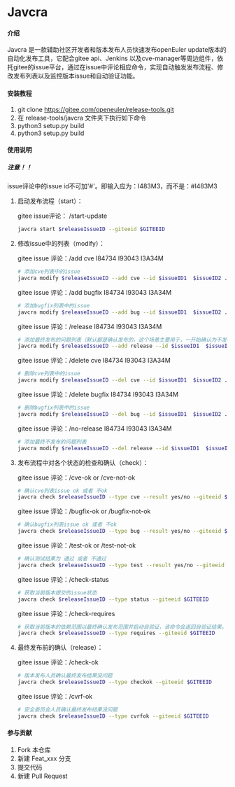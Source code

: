 # Javcra

#### 介绍
Javcra 是一款辅助社区开发者和版本发布人员快速发布openEuler update版本的自动化发布工具，它配合gitee api、Jenkins 以及cve-manager等周边组件，依托gitee的issue平台，通过在issue中评论相应命令，实现自动触发发布流程、修改发布列表以及监控版本issue和自动验证功能。


#### 安装教程

1.  git clone https://gitee.com/openeuler/release-tools.git
2.  在 release-tools/javcra 文件夹下执行如下命令
3.  python3 setup.py build
4.  python3 setup.py build

#### 使用说明

##### 注意！！
issue评论中的issue id不可加'#'。即输入应为：I483M3，而不是：#I483M3
1.  启动发布流程（start）：

    gitee issue评论： /start-update

    ```bash
    javcra start $releaseIssueID --giteeid $GITEEID
    ```
2.  修改issue中的列表（modify）：

    gitee issue 评论：/add cve I84734 I93043 I3A34M

    ```bash
    # 添加cve列表中的issue
    javcra modify $releaseIssueID --add cve --id $issueID1  $issueID2 ... --giteeid $GITEEID
    ```

    gitee issue 评论：/add bugfix I84734 I93043 I3A34M

    ```bash
    # 添加bugfix列表中的issue
    javcra modify $releaseIssueID --add bug --id $issueID1  $issueID2 ... --giteeid $GITEEID
    ```

    gitee issue 评论：/release I84734 I93043 I3A34M

    ```bash
    # 添加最终发布的问题列表（默认都是确认发布的，这个场景主要用于，一开始确认为不发布，后来需要修改成发布的场景）
    javcra modify $releaseIssueID --add release --id $issueID1  $issueID2 ... --giteeid $GITEEID
    ```

    gitee issue 评论：/delete cve I84734 I93043 I3A34M

    ```bash
    # 删除cve列表中的issue
    javcra modify $releaseIssueID --del cve --id $issueID1  $issueID2 ... --giteeid $GITEEID
    ```

    gitee issue 评论：/delete bugfix I84734 I93043 I3A34M

    ```bash
    # 删除bugfix列表中的issue
    javcra modify $releaseIssueID --del bug --id $issueID1  $issueID2 ... --giteeid $GITEEID
    ```

    gitee issue 评论：/no-release I84734 I93043 I3A34M

    ```bash
    # 添加最终不发布的问题列表
    javcra modify $releaseIssueID --del release --id $issueID1  $issueID2 ... --giteeid $GITEEID
    ```

3. 发布流程中对各个状态的检查和确认（check）：

    gitee issue 评论：/cve-ok or /cve-not-ok

    ```bash
    # 确认cve列表issue ok 或者 不ok
    javcra check $releaseIssueID --type cve --result yes/no --giteeid $GITEEID
    ```

    gitee issue 评论：/bugfix-ok or /bugfix-not-ok

    ```bash
    # 确认bugfix列表issue ok 或者 不ok
    javcra check $releaseIssueID --type bug --result yes/no --giteeid $GITEEID
    ```

    gitee issue 评论：/test-ok or /test-not-ok

    ```bash
    # 确认测试结果为 通过 或者 不通过
    javcra check $releaseIssueID --type test --result yes/no --giteeid $GITEEID
    ```

    gitee issue 评论：/check-status

    ```bash
    # 获取当前版本提交的issue状态
    javcra check $releaseIssueID --type status --giteeid $GITEEID
    ```

    gitee issue 评论：/check-requires

    ```bash
    # 获取当前版本的依赖范围以最终确认发布范围并启动自验证，该命令会返回自验证结果。
    javcra check $releaseIssueID --type requires --giteeid $GITEEID
    ```

4. 最终发布前的确认（release）：

    gitee issue 评论：/check-ok

    ```bash
    # 版本发布人员确认最终发布结果没问题
    javcra check $releaseIssueID --type checkok --giteeid $GITEEID
    ```

    gitee issue 评论：/cvrf-ok

    ```bash
    # 安全委员会人员确认最终发布结果没问题
    javcra check $releaseIssueID --type cvrfok --giteeid $GITEEID
    ```

#### 参与贡献

1.  Fork 本仓库
2.  新建 Feat_xxx 分支
3.  提交代码
4.  新建 Pull Request

